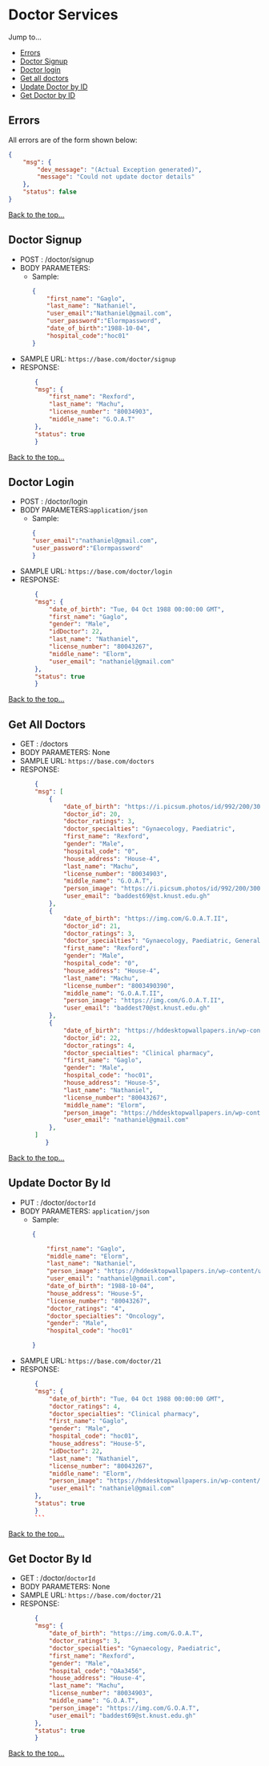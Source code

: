 # Doctor Services

Jump to...
- [Errors](#errors)
- [Doctor Signup](#doctor-signup)
- [Doctor login](#doctor-login)
- [Get all doctors](#get-all-doctors)
- [Update Doctor by ID](#update-doctor-by-id)
- [Get Doctor by ID](#get-doctor-by-id)

## Errors
All errors are of the form shown below:
```json
{
    "msg": {
        "dev_message": "(Actual Exception generated)",
        "message": "Could not update doctor details"
    },
    "status": false
}
```
[Back to the top...](#doctor-services)

## Doctor Signup		
- POST : /doctor/signup      
- BODY PARAMETERS: 
    - Sample:
        ```json
        {
            "first_name": "Gaglo",
            "last_name": "Nathaniel",
            "user_email":"Nathaniel@gmail.com",
            "user_password":"Elormpassword",
            "date_of_birth":"1988-10-04",
            "hospital_code":"hoc01"
        }
        ```
- SAMPLE URL: `https://base.com/doctor/signup`          
- RESPONSE:
	```json
        {
        "msg": {
            "first_name": "Rexford",
            "last_name": "Machu",
            "license_number": "80034903",
            "middle_name": "G.O.A.T"
        },
        "status": true
        }
	```    
[Back to the top...](#doctor-services)

## Doctor Login			
- POST : /doctor/login
- BODY PARAMETERS:`application/json`
    - Sample:
        ```json
        {
        "user_email":"nathaniel@gmail.com",
        "user_password":"Elormpassword"
        }
        ```
- SAMPLE URL: `https://base.com/doctor/login`        
- RESPONSE:
    ```json
        {
        "msg": {
            "date_of_birth": "Tue, 04 Oct 1988 00:00:00 GMT",
            "first_name": "Gaglo",
            "gender": "Male",
            "idDoctor": 22,
            "last_name": "Nathaniel",
            "license_number": "80043267",
            "middle_name": "Elorm",
            "user_email": "nathaniel@gmail.com"
        },
        "status": true
        }
	```



[Back to the top...](#doctor-services)

## Get All Doctors		
- GET : /doctors      
- BODY PARAMETERS: None
- SAMPLE URL: `https://base.com/doctors`  
- RESPONSE:
	```json
        {
        "msg": [
            {
                "date_of_birth": "https://i.picsum.photos/id/992/200/300.jpg?hmac=TOD4LGE2HuM8Q68o5uzIoFvhlsBAiTJGRGHNMqeJTtI",
                "doctor_id": 20,
                "doctor_ratings": 3,
                "doctor_specialties": "Gynaecology, Paediatric",
                "first_name": "Rexford",
                "gender": "Male",
                "hospital_code": "0",
                "house_address": "House-4",
                "last_name": "Machu",
                "license_number": "80034903",
                "middle_name": "G.O.A.T",
                "person_image": "https://i.picsum.photos/id/992/200/300.jpg?hmac=TOD4LGE2HuM8Q68o5uzIoFvhlsBAiTJGRGHNMqeJTtI",
                "user_email": "baddest69@st.knust.edu.gh"
            },
            {
                "date_of_birth": "https://img.com/G.O.A.T.II",
                "doctor_id": 21,
                "doctor_ratings": 3,
                "doctor_specialties": "Gynaecology, Paediatric, General",
                "first_name": "Rexford",
                "gender": "Male",
                "hospital_code": "0",
                "house_address": "House-4",
                "last_name": "Machu",
                "license_number": "8003490390",
                "middle_name": "G.O.A.T.II",
                "person_image": "https://img.com/G.O.A.T.II",
                "user_email": "baddest70@st.knust.edu.gh"
            },
            {
                "date_of_birth": "https://hddesktopwallpapers.in/wp-content/uploads/2015/09/resting-images.jpg",
                "doctor_id": 22,
                "doctor_ratings": 4,
                "doctor_specialties": "Clinical pharmacy",
                "first_name": "Gaglo",
                "gender": "Male",
                "hospital_code": "hoc01",
                "house_address": "House-5",
                "last_name": "Nathaniel",
                "license_number": "80043267",
                "middle_name": "Elorm",
                "person_image": "https://hddesktopwallpapers.in/wp-content/uploads/2015/09/resting-images.jpg",
                "user_email": "nathaniel@gmail.com"
            },
        ] 
           }
	```    

[Back to the top...](#doctor-services)

## Update Doctor By Id
- PUT : /doctor/`doctorId`
- BODY PARAMETERS: `application/json`	
    - Sample:
        ```json
        {

            "first_name": "Gaglo",
            "middle_name": "Elorm",
            "last_name": "Nathaniel",
            "person_image": "https://hddesktopwallpapers.in/wp-content/uploads/2015/09/resting-images.jpg",
            "user_email": "nathaniel@gmail.com",
            "date_of_birth": "1988-10-04",
            "house_address": "House-5",
            "license_number": "80043267",
            "doctor_ratings": "4",
            "doctor_specialties": "Oncology",
            "gender": "Male",
            "hospital_code": "hoc01"
        
        }

	    ```
- SAMPLE URL: `https://base.com/doctor/21`  
- RESPONSE:
    ```json
        {
        "msg": {
            "date_of_birth": "Tue, 04 Oct 1988 00:00:00 GMT",
            "doctor_ratings": 4,
            "doctor_specialties": "Clinical pharmacy",
            "first_name": "Gaglo",
            "gender": "Male",
            "hospital_code": "hoc01",
            "house_address": "House-5",
            "idDoctor": 22,
            "last_name": "Nathaniel",
            "license_number": "80043267",
            "middle_name": "Elorm",
            "person_image": "https://hddesktopwallpapers.in/wp-content/uploads/2015/09/resting-images.jpg",
            "user_email": "nathaniel@gmail.com"
        },
        "status": true
        }
        ```    

    
[Back to the top...](#doctor-services)

## Get Doctor By Id		
- GET : /doctor/`doctorId`       
- BODY PARAMETERS: None
- SAMPLE URL: `https://base.com/doctor/21` 
- RESPONSE:
	```json
        {
        "msg": {
            "date_of_birth": "https://img.com/G.O.A.T",
            "doctor_ratings": 3,
            "doctor_specialties": "Gynaecology, Paediatric",
            "first_name": "Rexford",
            "gender": "Male",
            "hospital_code": "OAa3456",
            "house_address": "House-4",
            "last_name": "Machu",
            "license_number": "80034903",
            "middle_name": "G.O.A.T",
            "person_image": "https://img.com/G.O.A.T",
            "user_email": "baddest69@st.knust.edu.gh"
        },
        "status": true
        }
	```
[Back to the top...](#doctor-services)
